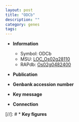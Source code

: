 ```yaml
---
layout: post
title: "ODCb"
description: ""
category: genes
tags: 
---
```


* **Information**  
    + Symbol: ODCb  
    + MSU: [LOC_Os02g28110](http://rice.uga.edu/cgi-bin/ORF_infopage.cgi?orf=LOC_Os02g28110)  
    + RAPdb: [Os02g0482400](http://rapdb.dna.affrc.go.jp/viewer/gbrowse_details/irgsp1?name=Os02g0482400)  

* **Publication**  

* **Genbank accession number**  

* **Key message**  

* **Connection**  

[//]: # * **Key figures**  


